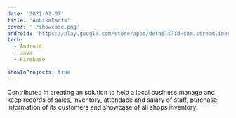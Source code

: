 ```yaml
---
date: '2021-01-07'
title: 'AmbikaParts'
cover: './showcase.png'
android: 'https://play.google.com/store/apps/details?id=com.streamliners.ambika'
tech:
  - Android
  - Java
  - Firebase

showInProjects: true
---
```


Contributed in creating an solution to help a local business manage and keep records of sales, inventory, attendace and salary of staff, purchase, information of its customers and showcase of all shops inventory.
